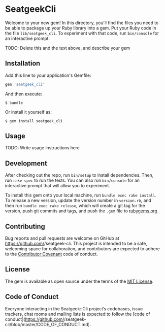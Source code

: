 # SeatgeekCli

Welcome to your new gem! In this directory, you'll find the files you need to be able to package up your Ruby library into a gem. Put your Ruby code in the file `lib/seatgeek_cli`. To experiment with that code, run `bin/console` for an interactive prompt.

TODO: Delete this and the text above, and describe your gem

## Installation

Add this line to your application's Gemfile:

```ruby
gem 'seatgeek_cli'
```

And then execute:

    $ bundle

Or install it yourself as:

    $ gem install seatgeek_cli

## Usage

TODO: Write usage instructions here

## Development

After checking out the repo, run `bin/setup` to install dependencies. Then, run `rake spec` to run the tests. You can also run `bin/console` for an interactive prompt that will allow you to experiment.

To install this gem onto your local machine, run `bundle exec rake install`. To release a new version, update the version number in `version.rb`, and then run `bundle exec rake release`, which will create a git tag for the version, push git commits and tags, and push the `.gem` file to [rubygems.org](https://rubygems.org).

## Contributing

Bug reports and pull requests are welcome on GitHub at https://github.com/<github username>/seatgeek-cli. This project is intended to be a safe, welcoming space for collaboration, and contributors are expected to adhere to the [Contributor Covenant](http://contributor-covenant.org) code of conduct.

## License

The gem is available as open source under the terms of the [MIT License](http://opensource.org/licenses/MIT).

## Code of Conduct

Everyone interacting in the Seatgeek::Cli project’s codebases, issue trackers, chat rooms and mailing lists is expected to follow the [code of conduct](https://github.com/<github username>/seatgeek-cli/blob/master/CODE_OF_CONDUCT.md).
